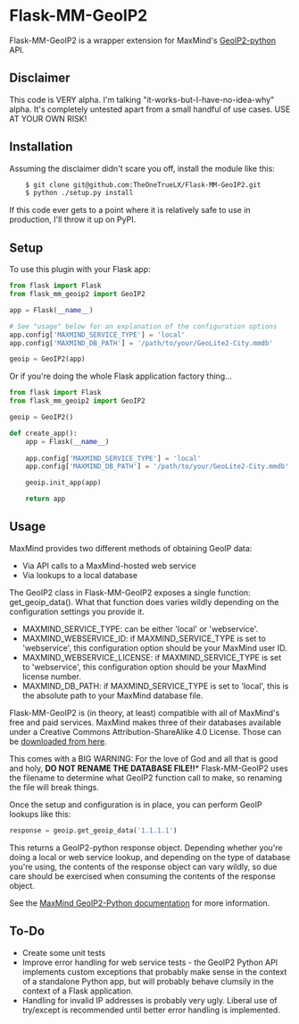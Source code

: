 Flask-MM-GeoIP2
===============
Flask-MM-GeoIP2 is a wrapper extension for MaxMind's [GeoIP2-python](https://github.com/maxmind/GeoIP2-python/) API.

Disclaimer
----------
This code is VERY alpha.  I'm talking "it-works-but-I-have-no-idea-why" alpha.  It's completely untested apart from a small handful of use cases.  USE AT YOUR OWN RISK!

Installation
------------
Assuming the disclaimer didn't scare you off, install the module like this:

```bash
    $ git clone git@github.com:TheOneTrueLX/Flask-MM-GeoIP2.git
    $ python ./setup.py install
```

If this code ever gets to a point where it is relatively safe to use in production, I'll throw it up on PyPI.

Setup
-----
To use this plugin with your Flask app:

```python
from flask import Flask
from flask_mm_geoip2 import GeoIP2

app = Flask(__name__)

# See "usage" below for an explanation of the configuration options
app.config['MAXMIND_SERVICE_TYPE'] = 'local'
app.config['MAXMIND_DB_PATH'] = '/path/to/your/GeoLite2-City.mmdb'

geoip = GeoIP2(app)
```
Or if you're doing the whole Flask application factory thing...
```python
from flask import Flask
from flask_mm_geoip2 import GeoIP2

geoip = GeoIP2()

def create_app():
    app = Flask(__name__)
    
    app.config['MAXMIND_SERVICE_TYPE'] = 'local'
    app.config['MAXMIND_DB_PATH'] = '/path/to/your/GeoLite2-City.mmdb'

    geoip.init_app(app)

    return app
```

Usage
-----
MaxMind provides two different methods of obtaining GeoIP data:
* Via API calls to a MaxMind-hosted web service
* Via lookups to a local database

The GeoIP2 class in Flask-MM-GeoIP2 exposes a single function: get_geoip_data().  What that function does varies wildly depending on the configuration settings you provide it.

* MAXMIND_SERVICE_TYPE: can be either 'local' or 'webservice'.
* MAXMIND_WEBSERVICE_ID: if MAXMIND_SERVICE_TYPE is set to 'webservice', this configuration option should be your MaxMind user ID.
* MAXMIND_WEBSERVICE_LICENSE: if MAXMIND_SERVICE_TYPE is set to 'webservice', this configuration option should be your MaxMind license number.
* MAXMIND_DB_PATH: if MAXMIND_SERVICE_TYPE is set to 'local', this is the absolute path to your MaxMind database file.

Flask-MM-GeoIP2 is (in theory, at least) compatible with all of MaxMind's free and paid services.  MaxMind makes three of their databases available under a Creative Commons Attribution-ShareAlike 4.0 License.  Those can be [downloaded from here](https://dev.maxmind.com/geoip/geoip2/geolite2/).

This comes with a BIG WARNING: For the love of God and all that is good and holy, **DO NOT RENAME THE DATABASE FILE!!*** Flask-MM-GeoIP2 uses the filename to determine what GeoIP2 function call to make, so renaming the file will break things.

Once the setup and configuration is in place, you can perform GeoIP lookups like this:

```python
response = geoip.get_geoip_data('1.1.1.1')
```

This returns a GeoIP2-python response object.  Depending whether you're doing a local or web service lookup, and depending on the type of database you're using, the contents of the response object can vary wildly, so due care should be exercised when consuming the contents of the response object.

See the [MaxMind GeoIP2-Python documentation](https://github.com/maxmind/GeoIP2-python) for more information.

To-Do
-----
* Create some unit tests
* Improve error handling for web service tests - the GeoIP2 Python API implements custom exceptions that probably make sense in the context of a standalone Python app, but will probably behave clumsily in the context of a Flask application.
* Handling for invalid IP addresses is probably very ugly.  Liberal use of try/except is recommended until better error handling is implemented.
